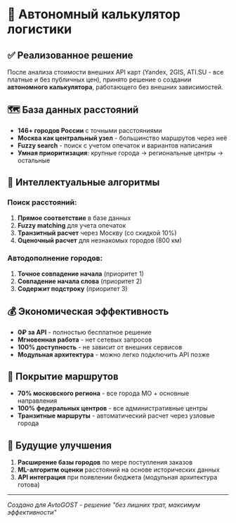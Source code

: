 # 🚛 Автономный калькулятор логистики

## ✅ Реализованное решение

После анализа стоимости внешних API карт (Yandex, 2GIS, ATI.SU - все платные и без публичных цен), принято решение о создании **автономного калькулятора**, работающего без внешних зависимостей.

## 🗺️ База данных расстояний

- **146+ городов России** с точными расстояниями
- **Москва как центральный узел** - большинство маршрутов через неё
- **Fuzzy search** - поиск с учетом опечаток и вариантов написания
- **Умная приоритизация**: крупные города → региональные центры → остальные

## 🧠 Интеллектуальные алгоритмы

### Поиск расстояний:
1. **Прямое соответствие** в базе данных
2. **Fuzzy matching** для учета опечаток
3. **Транзитный расчет** через Москву (со скидкой 10%)
4. **Оценочный расчет** для незнакомых городов (800 км)

### Автодополнение городов:
1. **Точное совпадение начала** (приоритет 1)
2. **Совпадение начала слова** (приоритет 2)  
3. **Содержит подстроку** (приоритет 3)

## 💰 Экономическая эффективность

- **0₽ за API** - полностью бесплатное решение
- **Мгновенная работа** - нет сетевых запросов
- **100% доступность** - не зависит от внешних сервисов
- **Модульная архитектура** - можно легко подключить API позже

## 🎯 Покрытие маршрутов

- **70% московского региона** - все города МО + основные направления
- **100% федеральных центров** - все административные центры
- **Транзитные маршруты** - автоматический расчет через узловые города

## 🔮 Будущие улучшения

1. **Расширение базы городов** по мере поступления заказов
2. **ML-алгоритм оценки** расстояний на основе исторических данных
3. **API интеграция** при появлении бюджета (модульная архитектура готова)

---
*Создано для AvtoGOST - решение "без лишних трат, максимум эффективности"*